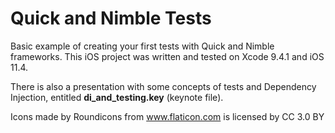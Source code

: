 # Quick and Nimble Tests

Basic example of creating your first tests with Quick and Nimble frameworks. This iOS project was written and tested on Xcode 9.4.1 and iOS 11.4.

There is also a presentation with some concepts of tests and Dependency Injection, entitled **di_and_testing.key** (keynote file).

Icons made by Roundicons from www.flaticon.com is licensed by CC 3.0 BY

